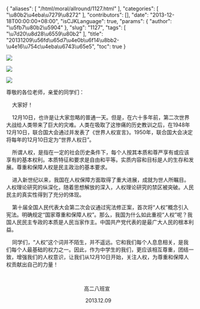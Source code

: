 {
    "aliases": [
        "/html/moral/allround/1127.html"
    ],
    "categories": [
        "\u80b2\u4eba\u7279\u8272"
    ],
    "contributors": [],
    "date": "2013-12-18T00:00:00+08:00",
    "isCJKLanguage": true,
    "params": {
        "author": "\u5fb7\u80b2\u5904"
    },
    "slug": "1127",
    "tags": [
        "\u7d20\u8d28\u6559\u80b2"
    ],
    "title": "20131209\u56fd\u65d7\u4e0b\u6f14\u8bb2-\u4e16\u754c\u4eba\u6743\u65e5",
    "toc": true
}

![](https://cdn.tfls.online/mirror/full/07c237616b29babd351259b14ce9992c240d252e.jpg)




![](https://cdn.tfls.online/mirror/full/b0aaec892a78f7a38a35fa3545d9dcb91adc3079.jpg)




![](https://cdn.tfls.online/mirror/full/4da6b2e35f85a763dec2ec7e2e7b2194c1b135d6.jpg)




  





尊敬的各位老师，亲爱的同学们：




    大家好！




    12月10日，也许是让大家忽略的普通一天。但是，在六十多年前，第二次世界大战给人类带来了巨大的灾难。人类在吸取了这惨痛的历史教训之后，在1948年12月10日，联合国大会通过并发表了《世界人权宣言》。1950年，联合国大会决定将每年的12月10日定为“世界人权日”。




    所谓人权，是指在一定的社会历史条件下，每个人按其本质和尊严享有或应该享有的基本权利。本质特征和要求是自由和平等。实质内容和目标是人的生存和发展。尊重和保障人权是民主政治的基本要求。




    进入新世纪以来，我国在人权保障方面取得了重大进展，成就为世人所瞩目。人权理论研究的纵深化，随着思想解放的深入，人权理论研究的禁区被突破。人民民主的真实性得到了充分的体现。




    第十届全国人民代表大会第二次会议通过宪法修正案，首次将“人权”概念引入宪法。明确规定“国家尊重和保障人权”。那么，我国为什么如此重视“人权”呢？我国人民民主专政的本质是人民当家作主。中国共产党代表的是最广大人民的根本利益。




    同学们，“人权”这个词并不陌生，并不遥远。它和我们每个人息息相关，是我们每个人最基础的权力之一。因此，作为中学生的我们，更应该相互尊重，团结一致，增强我们的人权意识，让我们从12月10日开始，关注人权，为尊重和保障人权贡献出自己的力量！









                        









                                                     高二八班宣




                   
                                  2013.12.09




  



